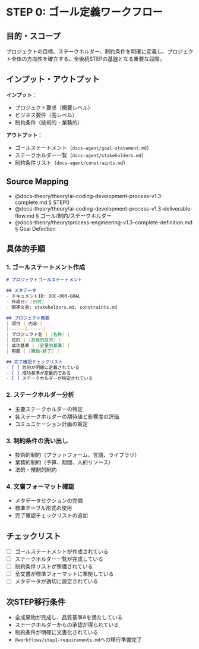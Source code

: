 # STEP 0: ゴール定義ワークフロー

## 目的・スコープ

プロジェクトの目標、ステークホルダー、制約条件を明確に定義し、プロジェクト全体の方向性を確立する。全後続STEPの基盤となる重要な段階。

## インプット・アウトプット

**インプット**：
- プロジェクト要求（概要レベル）
- ビジネス要件（高レベル）
- 制約条件（技術的・業務的）

**アウトプット**：
- ゴールステートメント（`docs-agent/goal-statement.md`）
- ステークホルダー一覧（`docs-agent/stakeholders.md`）
- 制約条件リスト（`docs-agent/constraints.md`）

## Source Mapping
- @docs-theory/theory/ai-coding-development-process-v1.3-complete.md § STEP0
- @docs-theory/theory/ai-coding-development-process-v1.3-deliverable-flow.md § ゴール/制約/ステークホルダー
- @docs-theory/theory/process-engineering-v1.3-complete-definition.md § Goal Definition

## 具体的手順

### 1. ゴールステートメント作成
```markdown
# プロジェクトゴールステートメント

## メタデータ
- ドキュメントID: DOC-000-GOAL
- 作成日: [日付]
- 関連文書: stakeholders.md, constraints.md

## プロジェクト概要
| 項目 | 内容 |
|------|------|
| プロジェクト名 | [名称] |
| 目的 | [具体的目的] |
| 成功基準 | [定量的基準] |
| 期間 | [開始-終了] |

## 完了確認チェックリスト
- [ ] 目的が明確に定義されている
- [ ] 成功基準が定量的である
- [ ] ステークホルダーが特定されている
```

### 2. ステークホルダー分析
- 主要ステークホルダーの特定
- 各ステークホルダーの期待値と影響度の評価
- コミュニケーション計画の策定

### 3. 制約条件の洗い出し
- 技術的制約（プラットフォーム、言語、ライブラリ）
- 業務的制約（予算、期間、人的リソース）
- 法的・規制的制約

### 4. 文書フォーマット確認
- メタデータセクションの完備
- 標準テーブル形式の使用
- 完了確認チェックリストの追加

## チェックリスト

- [ ] ゴールステートメントが作成されている
- [ ] ステークホルダー一覧が完成している
- [ ] 制約条件リストが整備されている
- [ ] 全文書が標準フォーマットに準拠している
- [ ] メタデータが適切に設定されている

## 次STEP移行条件

- 全成果物が完成し、品質基準Aを満たしている
- ステークホルダーからの承認が得られている
- 制約条件が明確に文書化されている
- `@workflows/step1-requirements.md`への移行準備完了